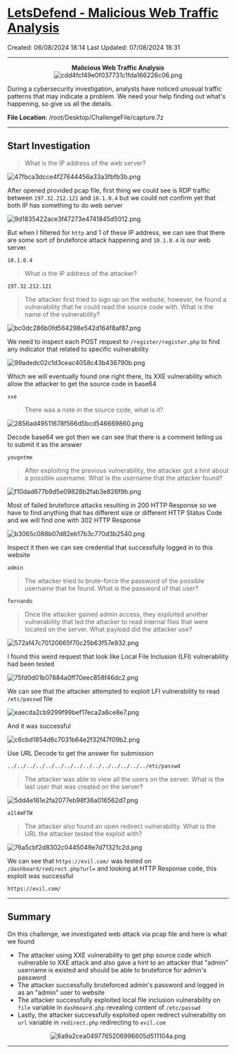 # [LetsDefend - Malicious Web Traffic Analysis](https://app.letsdefend.io/challenge/malicious-web-traffic-analysis)
Created: 06/08/2024 18:14
Last Updated: 07/08/2024 18:31
* * *
<div align=center>

**Malicious Web Traffic Analysis**
![cdd4fcf49e0f037731c1fda166226c06.png](/_resources/cdd4fcf49e0f037731c1fda166226c06.png)
</div>
During a cybersecurity investigation, analysts have noticed unusual traffic patterns that may indicate a problem. We need your help finding out what's happening, so give us all the details.

**File Location**: /root/Desktop/ChallengeFile/capture.7z
* * *
## Start Investigation
>What is the IP address of the web server?

![47fbca3dcce4f27644456a33a3fbfb3b.png](/_resources/47fbca3dcce4f27644456a33a3fbfb3b.png)

After opened provided pcap file, first thing we could see is RDP traffic between `197.32.212.121` and `10.1.0.4` but we could not confirm yet that both IP has something to do web server

![9d1835422ace3f47273e4741845d5012.png](/_resources/9d1835422ace3f47273e4741845d5012.png)

But when I filtered for `http` and 1 of these IP address, we can see that there are some sort of bruteforce attack happening and `10.1.0.4` is our web server.

```
10.1.0.4
```

>What is the IP address of the attacker?
```
197.32.212.121
```

>The attacker first tried to sign up on the website, however, he found a vulnerability that he could read the source code with. What is the name of the vulnerability?

![bc0dc286b0fd564298e542d164f8af87.png](/_resources/bc0dc286b0fd564298e542d164f8af87.png)

We need to inspect each POST request to `/register/register.php` to find any indicator that related to specific vulnerability

![99adedc02c1d3ceac4058c43b438790b.png](/_resources/99adedc02c1d3ceac4058c43b438790b.png)

Which we will eventually found one right there, Its XXE vulnerability which allow the attacker to get the source code in base64

```
xxe
```

>There was a note in the source code, what is it?

![2856ad49511678f566d5bcd546669860.png](/_resources/2856ad49511678f566d5bcd546669860.png)

Decode base64 we got then we can see that there is a comment telling us to submit it as the answer

```
yougotme
```

>After exploiting the previous vulnerability, the attacker got a hint about a possible username. What is the username that the attacker found?

![f10dad677b9d5e09828b2fab3e826f9b.png](/_resources/f10dad677b9d5e09828b2fab3e826f9b.png)

Most of failed bruteforce attacks resulting in 200 HTTP Response so we have to find anything that has different size or different HTTP Status Code and we will find one with 302 HTTP Response

![b3065c088b07d82eb17b3c770d3b2540.png](/_resources/b3065c088b07d82eb17b3c770d3b2540.png)

Inspect it then we can see credential that successfully logged in to this website

```
admin
```

>The attacker tried to brute-force the password of the possible username that he found. What is the password of that user?
```
fernando
```

>Once the attacker gained admin access, they exploited another vulnerability that led the attacker to read internal files that were located on the server. What payload did the attacker use?

![572af47c70120665f70c25b63f57e932.png](/_resources/572af47c70120665f70c25b63f57e932.png)

I found this weird request that look like Local File Inclusion (LFI) vulnerability had been tested 

![75fd0d01b07884a0ff70eec858f46dc2.png](/_resources/75fd0d01b07884a0ff70eec858f46dc2.png)

We can see that the attacker attempted to exploit LFI vulnerability to read `/etc/passwd` file

![eaecda2cb9299f99bef17eca2a8ce8e7.png](/_resources/eaecda2cb9299f99bef17eca2a8ce8e7.png)

And it was successful

![c6cbd1854d6c7031b64e2f32f47f09b2.png](/_resources/c6cbd1854d6c7031b64e2f32f47f09b2.png)

Use URL Decode to get the answer for submission

```
../../../../../../../../../../../../../../../etc/passwd
```

>The attacker was able to view all the users on the server. What is the last user that was created on the server?

![5dd4e161e2fa2077eb98f36a016562d7.png](/_resources/5dd4e161e2fa2077eb98f36a016562d7.png)
```
a1l4mFTW
```

>The attacker also found an open redirect vulnerability. What is the URL the attacker tested the exploit with?

![76a5cbf2d8302c0445049e7d71321c2d.png](/_resources/76a5cbf2d8302c0445049e7d71321c2d.png)

We can see that `https://evil.com/` was tested on `/dashboard/redirect.php?url=` and looking at HTTP Response code, this exploit was successful

```
https://evil.com/
```

* * *
## Summary
On this challenge, we investigated web attack via pcap file and here is what we found
- The attacker using XXE vulnerability to get php source code which vulnerable to XXE attack and also gave a hint to an attacker that "admin" username is existed and should be able to bruteforce for admin's password
- The attacker successfully bruteforced admin's password and logged in as an "admin" user to website
- The attacker successfully exploited local file inclusion vulnerability on `file` variable in `dashboard.php` revealing content of `/etc/passwd`
- Lastly, the attacker successfully exploited open redirect vulnerability on `url` variable in `redirect.php` redirecting to `evil.com`

<div align=center>

![6a9a2cea0497765206996605d511104a.png](/_resources/6a9a2cea0497765206996605d511104a.png)
</div>

* * *
